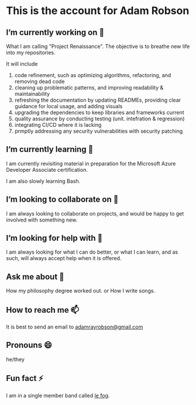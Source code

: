 # This is the account for Adam Robson

## I’m currently working on 🔭

What I am calling "Project Renaissance". The objective is to breathe new life into my repositories.

It will include 
1. code refinement, such as optimizing algorithms, refactoring, and removing dead code
2. cleaning up problematic patterns, and improving readability & maintainability
3. refreshing the documentation by updating READMEs, providing clear guidance for local usage, and adding visuals
4. upgrading the dependencies to keep libraries and frameworks current
5. quality assurance by conducting testing (unit. intefration & regression)
6. integrating CI/CD where it is lacking
7. prmptly addressing any security vulnerabilities with security patching

## I’m currently learning 🌱 

I am currently revisiting material in preparation for the Microsoft Azure Developer Associate certification.

I am also slowly learning Bash.

## I’m looking to collaborate on 👯

I am always looking to collaborate on projects, and would be happy to get involved with something new.

## I’m looking for help with 🤔

I am always looking for what I can do better, or what I can learn, and as such, will always accept help when it is offered.

## Ask me about 💬

How my philosophy degree worked out.
or
How I write songs.

## How to reach me 📫

It is best to send an email to adamrayrobson@gmail.com

## Pronouns 😄

he/they

## Fun fact ⚡

I am in a single member band called [le fog](https://spoti.fi/3QNqMuE).
	
